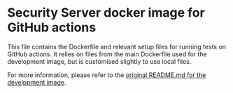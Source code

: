 # Security Server docker image for GitHub actions

This file contains the Dockerfile and relevant setup files for running tests on GitHub actions. It relies on files from
the main Dockerfile used for the development image, but is customised slightly to use local files.

For more information, please refer to the
[original README.md for the develppment image](../../../Docker/securityserver/README.md).
